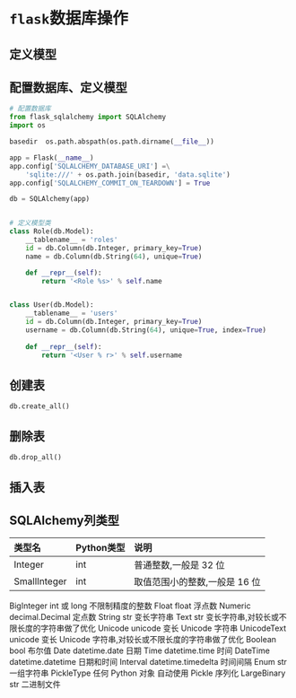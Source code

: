 # `flask`数据库操作

## 定义模型

## 配置数据库、定义模型
```python
# 配置数据库
from flask_sqlalchemy import SQLAlchemy
import os

basedir  os.path.abspath(os.path.dirname(__file__))

app = Flask(__name__)
app.config['SQLALCHEMY_DATABASE_URI'] =\
    'sqlite:///' + os.path.join(basedir, 'data.sqlite')
app.config['SQLALCHEMY_COMMIT_ON_TEARDOWN'] = True

db = SQLAlchemy(app)


# 定义模型类
class Role(db.Model):
    __tablename__ = 'roles'
    id = db.Column(db.Integer, primary_key=True)
    name = db.Column(db.String(64), unique=True)

    def __repr__(self):
        return '<Role %s>' % self.name


class User(db.Model):
    __tablename__ = 'users'
    id = db.Column(db.Integer, primary_key=True)
    username = db.Column(db.String(64), unique=True, index=True)
   
    def __repr__(self):
        return '<User % r>' % self.username
```

## 创建表
`db.create_all()`

## 删除表
`db.drop_all()`



## 插入表

## SQLAlchemy列类型
|  类型名  |  Python类型   |  说明  |
|:-|:-|:-|
Integer| int| 普通整数,一般是 32 位
SmallInteger| int| 取值范围小的整数,一般是 16 位
BigInteger int 或 long 不限制精度的整数
Float float 浮点数
Numeric decimal.Decimal 定点数
String str 变长字符串
Text str 变长字符串,对较长或不限长度的字符串做了优化
Unicode unicode 变长 Unicode 字符串
UnicodeText unicode 变长 Unicode 字符串,对较长或不限长度的字符串做了优化
Boolean bool 布尔值
Date datetime.date 日期
Time datetime.time 时间
DateTime datetime.datetime 日期和时间
Interval datetime.timedelta 时间间隔
Enum str 一组字符串
PickleType 任何 Python 对象 自动使用 Pickle 序列化
LargeBinary str 二进制文件
